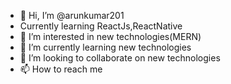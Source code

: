 - 👋 Hi, I’m @arunkumar201
-  Currently learning ReactJs,ReactNative
- 👀 I’m interested in new technologies(MERN)
- 🌱 I’m currently learning new technologies
- 💞️ I’m looking to collaborate on new technologies
- 📫 How to reach me 

<!---
arunkumar201/arunkumar201 is a ✨ special ✨ repository because its `README.md` (this file) appears on your GitHub profile.
You can click the Preview link to take a look at your changes.
--->
